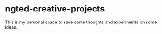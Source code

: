 # ngted-creative-projects
This is my personal space to save some thoughts and experiments on some ideas.
